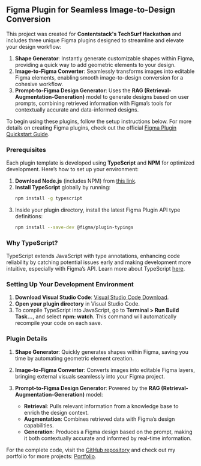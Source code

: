 
## Figma Plugin for Seamless Image-to-Design Conversion

This project was created for **Contentstack's TechSurf Hackathon** and includes three unique Figma plugins designed to streamline and elevate your design workflow:

1. **Shape Generator**: Instantly generate customizable shapes within Figma, providing a quick way to add geometric elements to your design.
2. **Image-to-Figma Converter**: Seamlessly transforms images into editable Figma elements, enabling smooth image-to-design conversion for a cohesive workflow.
3. **Prompt-to-Figma Design Generator**: Uses the **RAG (Retrieval-Augmentation-Generation)** model to generate designs based on user prompts, combining retrieved information with Figma’s tools for contextually accurate and data-informed designs.

To begin using these plugins, follow the setup instructions below. For more details on creating Figma plugins, check out the official [Figma Plugin Quickstart Guide](https://www.figma.com/plugin-docs/plugin-quickstart-guide/).

### Prerequisites

Each plugin template is developed using **TypeScript** and **NPM** for optimized development. Here’s how to set up your environment:

1. **Download Node.js** (includes NPM) from [this link](https://nodejs.org/en/download/).
2. **Install TypeScript** globally by running:
   ```bash
   npm install -g typescript
   ```
3. Inside your plugin directory, install the latest Figma Plugin API type definitions:
   ```bash
   npm install --save-dev @figma/plugin-typings
   ```

### Why TypeScript?

TypeScript extends JavaScript with type annotations, enhancing code reliability by catching potential issues early and making development more intuitive, especially with Figma’s API. Learn more about TypeScript [here](https://www.typescriptlang.org/).

### Setting Up Your Development Environment

1. **Download Visual Studio Code**: [Visual Studio Code Download](https://code.visualstudio.com/).
2. **Open your plugin directory** in Visual Studio Code.
3. To compile TypeScript into JavaScript, go to **Terminal > Run Build Task...**, and select **npm: watch**. This command will automatically recompile your code on each save.

### Plugin Details

1. **Shape Generator**: Quickly generates shapes within Figma, saving you time by automating geometric element creation.

2. **Image-to-Figma Converter**: Converts images into editable Figma layers, bringing external visuals seamlessly into your Figma project.

3. **Prompt-to-Figma Design Generator**: Powered by the **RAG (Retrieval-Augmentation-Generation)** model:
   - **Retrieval**: Pulls relevant information from a knowledge base to enrich the design context.
   - **Augmentation**: Combines retrieved data with Figma’s design capabilities.
   - **Generation**: Produces a Figma design based on the prompt, making it both contextually accurate and informed by real-time information.

For the complete code, visit the [GitHub repository](https://github.com/Rani-s123) and check out my portfolio for more projects: [Portfolio](https://rani-s123.github.io/portofolia/).
